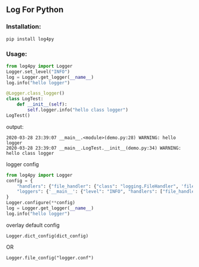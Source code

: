 ## Log For Python

### Installation:
    pip install log4py

### Usage:
```python
from log4py import Logger
Logger.set_level("INFO")
log = Logger.get_logger(__name__)
log.info("hello logger")

@Logger.class_logger()
class LogTest:
    def __init__(self):
        self.logger.info("hello class logger")
LogTest()
```

output:     

    2020-03-28 23:39:07 __main__.<module>(demo.py:28) WARNING: hello logger    
    2020-03-28 23:39:07 __main__.LogTest.__init__(demo.py:34) WARNING: hello class logger


logger config

```python
from log4py import Logger
config = {
    "handlers": {"file_handler": {"class": "logging.FileHandler", 'filename': 'demo.log'}},
    "loggers": {'__main__': {"level": "INFO", "handlers": ["file_handler"], 'propagate': False}}
}
Logger.configure(**config)
log = Logger.get_logger(__name__)
log.info("hello logger")
```

overlay default config

    Logger.dict_config(dict_config)
OR

    Logger.file_config("logger.conf")


